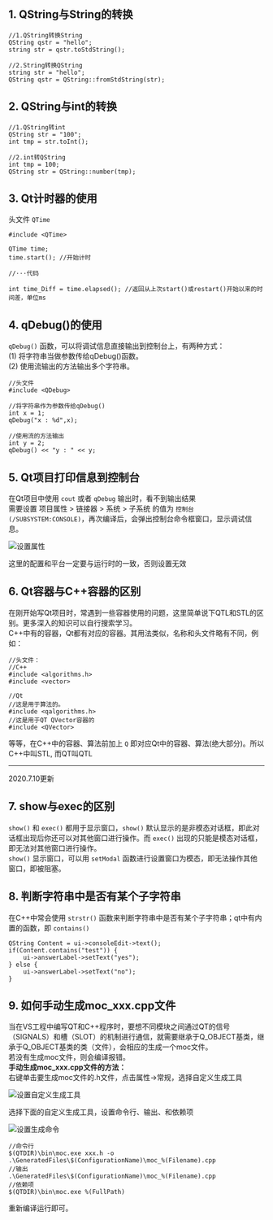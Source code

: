 ## 1. QString与String的转换
```
//1.QString转换String
QString qstr = "hello";
string str = qstr.toStdString();

//2.String转换QString
string str = "hello";
QString qstr = QString::fromStdString(str);
```

## 2. QString与int的转换
```
//1.QString转int
QString str = "100";
int tmp = str.toInt();

//2.int转QString
int tmp = 100;
QString str = QString::number(tmp);
```

## 3. Qt计时器的使用
头文件 `QTime`
```
#include <QTime>

QTime time;
time.start(); //开始计时

//···代码

int time_Diff = time.elapsed(); //返回从上次start()或restart()开始以来的时间差，单位ms
```

## 4. qDebug()的使用
`qDebug()` 函数，可以将调试信息直接输出到控制台上，有两种方式：  
(1) 将字符串当做参数传给qDebug()函数。  
(2) 使用流输出的方法输出多个字符串。  
```
//头文件
#include <QDebug>

//将字符串作为参数传给qDebug()
int x = 1;
qDebug("x : %d",x);
 
//使用流的方法输出
int y = 2;
qDebug() << "y : " << y;
```

## 5. Qt项目打印信息到控制台
在Qt项目中使用 `cout` 或者 `qDebug` 输出时，看不到输出结果  
需要设置 项目属性 > 链接器 > 系统 > 子系统 的值为 `控制台 (/SUBSYSTEM:CONSOLE)`，再次编译后，会弹出控制台命令框窗口，显示调试信息。 

![设置属性](https://upload-images.jianshu.io/upload_images/22192996-7e7d3628b946505c.png?imageMogr2/auto-orient/strip%7CimageView2/2/w/1240)

这里的配置和平台一定要与运行时的一致，否则设置无效

## 6. Qt容器与C++容器的区别
在刚开始写Qt项目时，常遇到一些容器使用的问题，这里简单说下QTL和STL的区别。更多深入的知识可以自行搜索学习。  
C++中有的容器，Qt都有对应的容器。其用法类似，名称和头文件略有不同，例如：
```
//头文件：
//C++
#include <algorithms.h>
#include <vector>

//Qt
//这是用于算法的。
#include <qalgorithms.h>
//这是用于QT QVector容器的
#include <QVector>
```
等等，在C++中的容器、算法前加上 `Q` 即对应Qt中的容器、算法(绝大部分)。所以C++中叫STL,  而QT叫QTL
***
2020.7.10更新
## 7. show与exec的区别
`show()` 和 `exec()` 都用于显示窗口，`show()` 默认显示的是非模态对话框，即此对话框出现后你还可以对其他窗口进行操作。而 `exec()` 出现的只能是模态对话框，即无法对其他窗口进行操作。  
`show()` 显示窗口，可以用 `setModal` 函数进行设置窗口为模态，即无法操作其他窗口，即被阻塞。

## 8. 判断字符串中是否有某个子字符串
在C++中常会使用 `strstr()` 函数来判断字符串中是否有某个子字符串；qt中有内置的函数，即 `contains()`
```
QString Content = ui->consoleEdit->text(); 
if(Content.contains("test")) { 
    ui->answerLabel->setText("yes"); 
} else { 
    ui->answerLabel->setText("no"); 
} 
```

## 9. 如何手动生成moc_xxx.cpp文件
当在VS工程中编写QT和C++程序时，要想不同模块之间通过QT的信号（SIGNALS）和槽（SLOT）的机制进行通信，就需要继承于Q_OBJECT基类，继承于Q_OBJECT基类的类（文件），会相应的生成一个moc文件。  
若没有生成moc文件，则会编译报错。  
**手动生成moc_xxx.cpp文件的方法：**  
右键单击要生成moc文件的.h文件，点击属性->常规，选择自定义生成工具  

![设置自定义生成工具](https://upload-images.jianshu.io/upload_images/22192996-4c10093c1140731a.png?imageMogr2/auto-orient/strip%7CimageView2/2/w/1240)

选择下面的自定义生成工具，设置命令行、输出、和依赖项  

![设置生成命令](https://upload-images.jianshu.io/upload_images/22192996-dd57a660787284b5.png?imageMogr2/auto-orient/strip%7CimageView2/2/w/1240)

```
//命令行
$(QTDIR)\bin\moc.exe xxx.h -o .\GeneratedFiles\$(ConfigurationName)\moc_%(Filename).cpp
//输出
.\GeneratedFiles\$(ConfigurationName)\moc_%(Filename).cpp
//依赖项
$(QTDIR)\bin\moc.exe %(FullPath)
```
重新编译运行即可。
